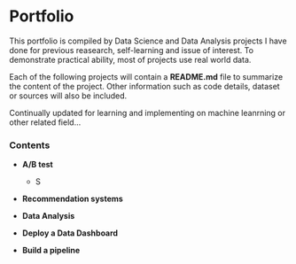 # Portfolio
This portfolio is compiled by Data Science and Data Analysis projects I have done for previous reasearch, self-learning and issue of interest. 
To demonstrate practical ability, most of projects use real world data. 

Each of the following projects will contain a **README.md** file to summarize the content of the project.
Other information such as code details, dataset or sources will also be included.

Continually updated for learning and implementing on machine leanrning or other related field...


### Contents
- **A/B test**
  - S

- **Recommendation systems**

- **Data Analysis**

- **Deploy a Data Dashboard**

- **Build a pipeline**





